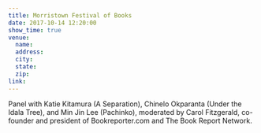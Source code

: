 ```yaml
---
title: Morristown Festival of Books
date: 2017-10-14 12:20:00
show_time: true
venue:
  name:
  address:
  city:
  state:
  zip:
link:
---
```



Panel with Katie Kitamura (A Separation), Chinelo Okparanta (Under the Idala Tree), and Min Jin Lee (Pachinko), moderated by Carol Fitzgerald, co-founder and president of Bookreporter.com and The Book Report Network.